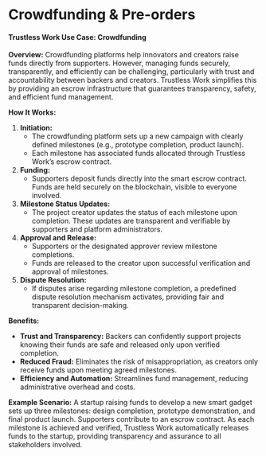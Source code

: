 # Crowdfunding & Pre-orders

#### Trustless Work Use Case: Crowdfunding

**Overview:** Crowdfunding platforms help innovators and creators raise funds directly from supporters. However, managing funds securely, transparently, and efficiently can be challenging, particularly with trust and accountability between backers and creators. Trustless Work simplifies this by providing an escrow infrastructure that guarantees transparency, safety, and efficient fund management.

**How It Works:**

1. **Initiation:**
   * The crowdfunding platform sets up a new campaign with clearly defined milestones (e.g., prototype completion, product launch).
   * Each milestone has associated funds allocated through Trustless Work’s escrow contract.
2. **Funding:**
   * Supporters deposit funds directly into the smart escrow contract. Funds are held securely on the blockchain, visible to everyone involved.
3. **Milestone Status Updates:**
   * The project creator updates the status of each milestone upon completion. These updates are transparent and verifiable by supporters and platform administrators.
4. **Approval and Release:**
   * Supporters or the designated approver review milestone completions.
   * Funds are released to the creator upon successful verification and approval of milestones.
5. **Dispute Resolution:**
   * If disputes arise regarding milestone completion, a predefined dispute resolution mechanism activates, providing fair and transparent decision-making.

**Benefits:**

* **Trust and Transparency:** Backers can confidently support projects knowing their funds are safe and released only upon verified completion.
* **Reduced Fraud:** Eliminates the risk of misappropriation, as creators only receive funds upon meeting agreed milestones.
* **Efficiency and Automation:** Streamlines fund management, reducing administrative overhead and costs.

**Example Scenario:** A startup raising funds to develop a new smart gadget sets up three milestones: design completion, prototype demonstration, and final product launch. Supporters contribute to an escrow contract. As each milestone is achieved and verified, Trustless Work automatically releases funds to the startup, providing transparency and assurance to all stakeholders involved.

